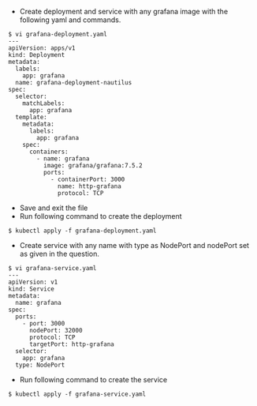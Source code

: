 - Create deployment and service with any grafana image with the following yaml and commands.
```
$ vi grafana-deployment.yaml
---
apiVersion: apps/v1
kind: Deployment
metadata:
  labels:
    app: grafana
  name: grafana-deployment-nautilus
spec:
  selector:
    matchLabels:
      app: grafana
  template:
    metadata:
      labels:
        app: grafana
    spec:
      containers:
        - name: grafana
          image: grafana/grafana:7.5.2
          ports:
            - containerPort: 3000
              name: http-grafana
              protocol: TCP
```
- Save and exit the file
- Run following command to create the deployment
```
$ kubectl apply -f grafana-deployment.yaml
```

- Create service with any name with type as NodePort and nodePort set as given in the question.
```
$ vi grafana-service.yaml
---
apiVersion: v1
kind: Service
metadata:
  name: grafana
spec:
  ports:
    - port: 3000
      nodePort: 32000
      protocol: TCP
      targetPort: http-grafana
  selector:
    app: grafana
  type: NodePort
```

- Run following command to create the service
```
$ kubectl apply -f grafana-service.yaml
```